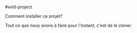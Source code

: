 #wild-project

Comment installer ce projet?

Tout ce que nous avons à faire pour l'instant, c'est de le cloner.